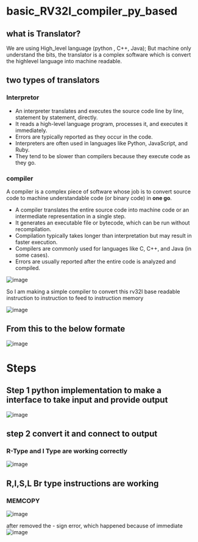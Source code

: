 # basic_RV32I_compiler_py_based

## what is Translator?
We are using High_level language (python , C++, Java); But machine only understand the bits,
the translator is a complex software which is convert the highlevel language into machine readable.

## two types of translators

### Interpretor 
- An interpreter translates and executes the source code line by line, statement by statement, directly.
- It reads a high-level language program, processes it, and executes it immediately.
- Errors are typically reported as they occur in the code.
- Interpreters are often used in languages like Python, JavaScript, and Ruby.
- They tend to be slower than compilers because they execute code as they go.

### compiler
A compiler is a complex piece of software whose job is to convert source code to machine understandable code (or binary code) in **one go**.

- A compiler translates the entire source code into machine code or an intermediate representation in a single step.
- It generates an executable file or bytecode, which can be run without recompilation.
- Compilation typically takes longer than interpretation but may result in faster execution.
- Compilers are commonly used for languages like C, C++, and Java (in some cases).
- Errors are usually reported after the entire code is analyzed and compiled.

![image](https://github.com/CroosJJSE/basic_RV32I_compiler_py_based/assets/141708783/016b6910-3e47-40a5-8a4c-a33e9ede4397)


So I am making a simple compiler to convert this rv32I base readable instruction to instruction to feed to instruction memory

![image](https://github.com/CroosJJSE/basic_RV32I_compiler_py_based/assets/141708783/78c60c6d-d4e2-4d0b-b2f0-d395da5d6059)

## From this to the below formate
![image](https://github.com/CroosJJSE/basic_RV32I_compiler_py_based/assets/141708783/5181b23c-93c8-41e4-a62b-6f837cd1d35b)


# Steps
## Step 1 python implementation to make a interface to take input and provide output


![image](https://github.com/CroosJJSE/basic_RV32I_compiler_py_based/assets/141708783/1e54064c-8a3a-450b-8d98-e9ad1ff5b6cd)

## step 2 convert it and connect to output
### R-Type and I Type are working correctly
![image](https://github.com/CroosJJSE/basic_RV32I_compiler_py_based/assets/141708783/33f272a4-5d25-48b9-a297-97202eb7b0c7)

## R,I,S,L Br type instructions are working 
### MEMCOPY
![image](https://github.com/CroosJJSE/basic_RV32I_compiler_py_based/assets/141708783/58f457ff-b2b9-4135-b3f1-c76f1fa983f4)


after removed the - sign error, which happened because of immediate
![image](https://github.com/CroosJJSE/basic_RV32I_compiler_py_based/assets/141708783/3ec49531-ec5c-4606-8615-8862cebb3771)


